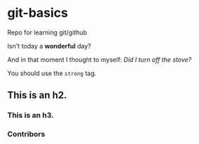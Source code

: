 # git-basics
Repo for learning git/github

Isn't today a **wonderful** day?

And in that moment I thought to myself: _Did I turn off the stove?_

You should use the `strong` tag.

## This is an h2.

### This is an h3.

### Contribors


